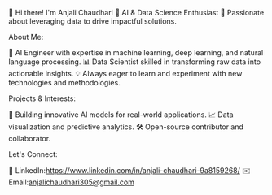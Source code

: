 👋 Hi there! I'm Anjali Chaudhari
🌟 AI & Data Science Enthusiast
🚀 Passionate about leveraging data to drive impactful solutions.

About Me:

🧠 AI Engineer with expertise in machine learning, deep learning, and natural language processing.
📊 Data Scientist skilled in transforming raw data into actionable insights.
💡 Always eager to learn and experiment with new technologies and methodologies.

Projects & Interests:

🤖 Building innovative AI models for real-world applications.
📈 Data visualization and predictive analytics.
🛠️ Open-source contributor and collaborator.

Let's Connect:

💼 LinkedIn:https://www.linkedin.com/in/anjali-chaudhari-9a8159268/
✉️ Email:anjalichaudhari305@gmail.com

